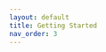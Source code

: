 ```yaml
---
layout: default
title: Getting Started
nav_order: 3
---
```


<!-- Edit the content below for the workshop in question. Once you're ready to publish, remove the comment characters e.g. "<!--" at the start and end -->

<!--

After ensuring that you've followed the [Preparatory steps](preparation), open Tableau and follow along with the workshop recording or slides. 

## Workshop recording

<iframe height="480" width="853" allowfullscreen frameborder=0 src="https://echo360.ca/media/79e2ba7b-531d-4e4f-b788-cbb765197458/public"></iframe>

View the original [here](https://echo360.ca/media/79e2ba7b-531d-4e4f-b788-cbb765197458/public).


## Workshop Files 

<div style="position:relative;padding-top:66.25%;">
<iframe src="//docs.google.com/viewer?url=https://github.com/scds/hypothesis-testing-regression-analysis-r/raw/main/assets/docs/crop.data.csv?dl=0&hl=en_US&embedded=true" class="gde-frame" style="position:absolute;top:0;left:0;width:100%;height:100%;border:none;" scrolling="no"></iframe>
</div>
[Download as a CSV](https://github.com/scds/hypothesis-testing-regression-analysis-r/raw/main/assets/docs/crop.data.csv)
<br>

<div style="position:relative;padding-top:66.25%;">
<iframe src="//docs.google.com/viewer?url=https://github.com/scds/hypothesis-testing-regression-analysis-r/raw/main/assets/docs/Workshop 3.R?dl=0&hl=en_US&embedded=true" class="gde-frame" style="position:absolute;top:0;left:0;width:100%;height:100%;border:none;" scrolling="no"></iframe>
</div>
[Download the R code](https://github.com/scds/hypothesis-testing-regression-analysis-r/raw/main/assets/docs/Workshop 3.R)

